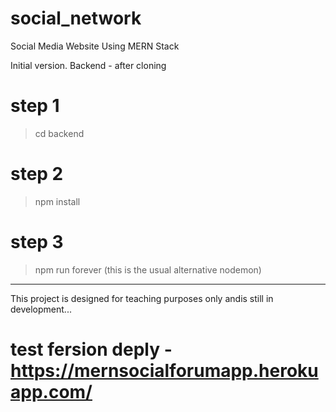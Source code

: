 # social_network

Social Media Website Using MERN Stack

Initial version. Backend - after cloning

# step 1

> cd backend

# step 2

> npm install

# step 3

> npm run forever (this is the usual alternative nodemon)

---

This project is designed for teaching purposes only andis still in development...

# test fersion deply - https://mernsocialforumapp.herokuapp.com/
